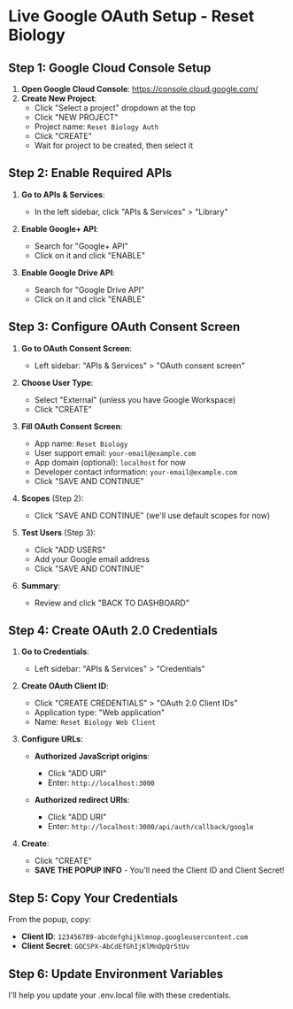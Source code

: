 # Live Google OAuth Setup - Reset Biology

## Step 1: Google Cloud Console Setup

1. **Open Google Cloud Console**: https://console.cloud.google.com/
2. **Create New Project**:
   - Click "Select a project" dropdown at the top
   - Click "NEW PROJECT"
   - Project name: `Reset Biology Auth`
   - Click "CREATE"
   - Wait for project to be created, then select it

## Step 2: Enable Required APIs

1. **Go to APIs & Services**:
   - In the left sidebar, click "APIs & Services" > "Library"
   
2. **Enable Google+ API**:
   - Search for "Google+ API"
   - Click on it and click "ENABLE"
   
3. **Enable Google Drive API**:
   - Search for "Google Drive API"  
   - Click on it and click "ENABLE"

## Step 3: Configure OAuth Consent Screen

1. **Go to OAuth Consent Screen**:
   - Left sidebar: "APIs & Services" > "OAuth consent screen"
   
2. **Choose User Type**:
   - Select "External" (unless you have Google Workspace)
   - Click "CREATE"

3. **Fill OAuth Consent Screen**:
   - App name: `Reset Biology`
   - User support email: `your-email@example.com`
   - App domain (optional): `localhost` for now
   - Developer contact information: `your-email@example.com`
   - Click "SAVE AND CONTINUE"

4. **Scopes** (Step 2):
   - Click "SAVE AND CONTINUE" (we'll use default scopes for now)

5. **Test Users** (Step 3):
   - Click "ADD USERS"
   - Add your Google email address
   - Click "SAVE AND CONTINUE"

6. **Summary**:
   - Review and click "BACK TO DASHBOARD"

## Step 4: Create OAuth 2.0 Credentials

1. **Go to Credentials**:
   - Left sidebar: "APIs & Services" > "Credentials"
   
2. **Create OAuth Client ID**:
   - Click "CREATE CREDENTIALS" > "OAuth 2.0 Client IDs"
   - Application type: "Web application"
   - Name: `Reset Biology Web Client`

3. **Configure URLs**:
   - **Authorized JavaScript origins**:
     - Click "ADD URI"
     - Enter: `http://localhost:3000`
   
   - **Authorized redirect URIs**:
     - Click "ADD URI" 
     - Enter: `http://localhost:3000/api/auth/callback/google`

4. **Create**:
   - Click "CREATE"
   - **SAVE THE POPUP INFO** - You'll need the Client ID and Client Secret!

## Step 5: Copy Your Credentials

From the popup, copy:
- **Client ID**: `123456789-abcdefghijklmnop.googleusercontent.com`
- **Client Secret**: `GOCSPX-AbCdEfGhIjKlMnOpQrStUv`

## Step 6: Update Environment Variables

I'll help you update your .env.local file with these credentials.